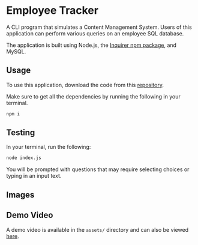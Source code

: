 # Employee Tracker

A CLI program that simulates a Content Management System. Users of this application can perform various queries on an employee SQL database.

The application is built using Node.js, the [Inquirer npm package](https://www.npmjs.com/package/inquirer), and MySQL.

## Usage 

To use this application, download the code from this [repository](https://github.com/mattjavier/employee-tracker).

Make sure to get all the dependencies by running the following in your terminal.
```bash
npm i
```

## Testing

In your terminal, run the following:
```bash
node index.js
```

You will be prompted with questions that may require selecting choices or typing in an input text. 

## Images

## Demo Video

A demo video is available in the `assets/` directory and can also be viewed [here]().